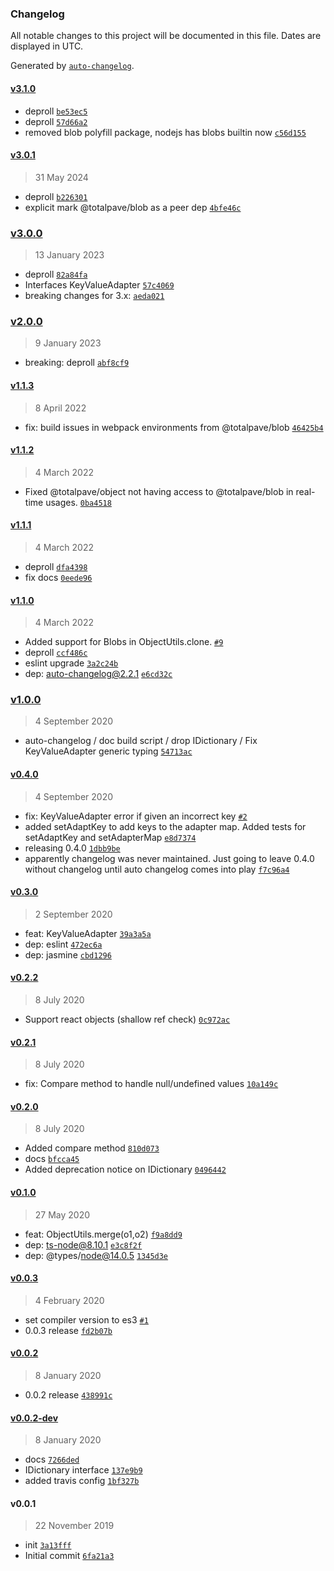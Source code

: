 ### Changelog

All notable changes to this project will be documented in this file. Dates are displayed in UTC.

Generated by [`auto-changelog`](https://github.com/CookPete/auto-changelog).

#### [v3.1.0](https://github.com/totalpave/object/compare/v3.0.1...v3.1.0)

- deproll [`be53ec5`](https://github.com/totalpave/object/commit/be53ec56b73679419ced05919187e82dc9e53b0e)
- deproll [`57d66a2`](https://github.com/totalpave/object/commit/57d66a2b4e1ce52d7a93021f0b8fce09831e559f)
- removed blob polyfill package, nodejs has blobs builtin now [`c56d155`](https://github.com/totalpave/object/commit/c56d155c77cf1fae24bcf872a623bf7305ef2b6f)

#### [v3.0.1](https://github.com/totalpave/object/compare/v3.0.0...v3.0.1)

> 31 May 2024

- deproll [`b226301`](https://github.com/totalpave/object/commit/b226301c351ea8f9481003fa0f3b9f56f6414e0c)
- explicit mark @totalpave/blob as a peer dep [`4bfe46c`](https://github.com/totalpave/object/commit/4bfe46c14d528e4e64225e656eb081795e5a3cf5)

### [v3.0.0](https://github.com/totalpave/object/compare/v2.0.0...v3.0.0)

> 13 January 2023

- deproll [`82a84fa`](https://github.com/totalpave/object/commit/82a84fa3d81a39b9f0ffa4583a542e35a4ff11be)
- Interfaces KeyValueAdapter [`57c4069`](https://github.com/totalpave/object/commit/57c40696cffd16b5594d940ce05823e7cdaa8e71)
- breaking changes for 3.x: [`aeda021`](https://github.com/totalpave/object/commit/aeda0211c612f281828441332c32135d8e53ea01)

### [v2.0.0](https://github.com/totalpave/object/compare/v1.1.3...v2.0.0)

> 9 January 2023

- breaking: deproll [`abf8cf9`](https://github.com/totalpave/object/commit/abf8cf9e59dc78ab7fdaae01730d08c53d5de70c)

#### [v1.1.3](https://github.com/totalpave/object/compare/v1.1.2...v1.1.3)

> 8 April 2022

- fix: build issues in webpack environments from @totalpave/blob [`46425b4`](https://github.com/totalpave/object/commit/46425b48360c9542daa469f3da193a60567bb7e8)

#### [v1.1.2](https://github.com/totalpave/object/compare/v1.1.1...v1.1.2)

> 4 March 2022

- Fixed @totalpave/object not having access to @totalpave/blob in real-time usages. [`0ba4518`](https://github.com/totalpave/object/commit/0ba45188161f6121a5ef24ec7bf48a87864fefe8)

#### [v1.1.1](https://github.com/totalpave/object/compare/v1.1.0...v1.1.1)

> 4 March 2022

- deproll [`dfa4398`](https://github.com/totalpave/object/commit/dfa4398db5c73ff843a0ffd5fb0e18413ff3a006)
- fix docs [`0eede96`](https://github.com/totalpave/object/commit/0eede96cc9329da6ed4b19e312f61fbb8c26e0cb)

#### [v1.1.0](https://github.com/totalpave/object/compare/v1.0.0...v1.1.0)

> 4 March 2022

- Added support for Blobs in ObjectUtils.clone. [`#9`](https://github.com/totalpave/object/pull/9)
- deproll [`ccf486c`](https://github.com/totalpave/object/commit/ccf486c8e2fe94d7d8a80a0e2475e9723706efd4)
- eslint upgrade [`3a2c24b`](https://github.com/totalpave/object/commit/3a2c24b03d79c720a117f65df9d8152bc5c6f86a)
- dep: auto-changelog@2.2.1 [`e6cd32c`](https://github.com/totalpave/object/commit/e6cd32c9993fcb5da2a9eafdd613639a0f2fd60f)

### [v1.0.0](https://github.com/totalpave/object/compare/v0.4.0...v1.0.0)

> 4 September 2020

- auto-changelog / doc build script / drop IDictionary / Fix KeyValueAdapter generic typing [`54713ac`](https://github.com/totalpave/object/commit/54713ac0aa8497ba289322b099141aa38f030c70)

#### [v0.4.0](https://github.com/totalpave/object/compare/v0.3.0...v0.4.0)

> 4 September 2020

- fix: KeyValueAdapter error if given an incorrect key [`#2`](https://github.com/totalpave/object/pull/2)
- added setAdaptKey to add keys to the adapter map. Added tests for setAdaptKey and setAdapterMap [`e8d7374`](https://github.com/totalpave/object/commit/e8d7374ce8de8f665f07d5e199627c69fed475b3)
- releasing 0.4.0 [`1dbb9be`](https://github.com/totalpave/object/commit/1dbb9be04b26454c8c101f3490f3c36a0f8ddb93)
- apparently changelog was never maintained. Just going to leave 0.4.0 without changelog until auto changelog comes into play [`f7c96a4`](https://github.com/totalpave/object/commit/f7c96a473a04776c8b60eb26ebed3afdc284245c)

#### [v0.3.0](https://github.com/totalpave/object/compare/v0.2.2...v0.3.0)

> 2 September 2020

- feat: KeyValueAdapter [`39a3a5a`](https://github.com/totalpave/object/commit/39a3a5a47dd46371a1937ac082d19aa3b45c10c8)
- dep: eslint [`472ec6a`](https://github.com/totalpave/object/commit/472ec6a544ac4aa56c15ae34a0087eb3ca4be276)
- dep: jasmine [`cbd1296`](https://github.com/totalpave/object/commit/cbd129635e833881fa891e26277bdc641a6011ff)

#### [v0.2.2](https://github.com/totalpave/object/compare/v0.2.1...v0.2.2)

> 8 July 2020

- Support react objects (shallow ref check) [`0c972ac`](https://github.com/totalpave/object/commit/0c972ac81f980281acd34b427c13192923284c19)

#### [v0.2.1](https://github.com/totalpave/object/compare/v0.2.0...v0.2.1)

> 8 July 2020

- fix: Compare method to handle null/undefined values [`10a149c`](https://github.com/totalpave/object/commit/10a149c5cb7f9e9b7eeebab7f8a5e200d8b6c5d0)

#### [v0.2.0](https://github.com/totalpave/object/compare/v0.1.0...v0.2.0)

> 8 July 2020

- Added compare method [`810d073`](https://github.com/totalpave/object/commit/810d073a1e6ef68784007eb728e4d8cce521abc6)
- docs [`bfcca45`](https://github.com/totalpave/object/commit/bfcca45ed4f970015079d8bfb8b71a64ec5fade0)
- Added deprecation notice on IDictionary [`0496442`](https://github.com/totalpave/object/commit/0496442d05a8b0fe5865b8b3353007efc9fe2f75)

#### [v0.1.0](https://github.com/totalpave/object/compare/v0.0.3...v0.1.0)

> 27 May 2020

- feat: ObjectUtils.merge(o1,o2) [`f9a8dd9`](https://github.com/totalpave/object/commit/f9a8dd9a36a1e27a3f779014dc4f486a48d68034)
- dep: ts-node@8.10.1 [`e3c8f2f`](https://github.com/totalpave/object/commit/e3c8f2f9d12476f505bbc7156d2d82fb98c1f926)
- dep: @types/node@14.0.5 [`1345d3e`](https://github.com/totalpave/object/commit/1345d3e39fdcf8253b76c156bcabe45ac21a5592)

#### [v0.0.3](https://github.com/totalpave/object/compare/v0.0.2...v0.0.3)

> 4 February 2020

- set compiler version to es3 [`#1`](https://github.com/totalpave/object/pull/1)
- 0.0.3 release [`fd2b07b`](https://github.com/totalpave/object/commit/fd2b07bf96b792ad726ca7adc8b6388605eea364)

#### [v0.0.2](https://github.com/totalpave/object/compare/v0.0.2-dev...v0.0.2)

> 8 January 2020

- 0.0.2 release [`438991c`](https://github.com/totalpave/object/commit/438991c2fbb89f4fba66e5b46d34fc809ccf0d63)

#### [v0.0.2-dev](https://github.com/totalpave/object/compare/v0.0.1...v0.0.2-dev)

> 8 January 2020

- docs [`7266ded`](https://github.com/totalpave/object/commit/7266ded322b5aed42d90855ce370e1b3858a20e2)
- IDictionary interface [`137e9b9`](https://github.com/totalpave/object/commit/137e9b9116ae26966d7445bce6079abc5507e1dc)
- added travis config [`1bf327b`](https://github.com/totalpave/object/commit/1bf327b4546c0a4fc33d05f01c83b3fad24bfc9d)

#### v0.0.1

> 22 November 2019

- init [`3a13fff`](https://github.com/totalpave/object/commit/3a13fff9fc84cd8eb113c333929eba3c4e05d7ec)
- Initial commit [`6fa21a3`](https://github.com/totalpave/object/commit/6fa21a356b945b754ca52bfb3a4b53b307589354)
